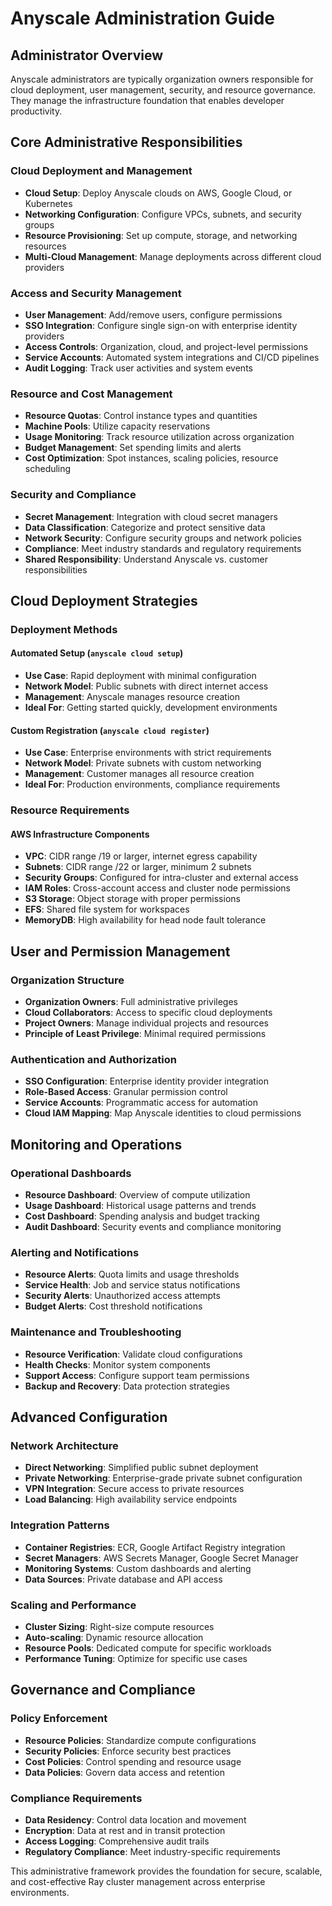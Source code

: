 # Anyscale Administration Guide

## Administrator Overview
Anyscale administrators are typically organization owners responsible for cloud deployment, user management, security, and resource governance. They manage the infrastructure foundation that enables developer productivity.

## Core Administrative Responsibilities

### Cloud Deployment and Management
- **Cloud Setup**: Deploy Anyscale clouds on AWS, Google Cloud, or Kubernetes
- **Networking Configuration**: Configure VPCs, subnets, and security groups
- **Resource Provisioning**: Set up compute, storage, and networking resources
- **Multi-Cloud Management**: Manage deployments across different cloud providers

### Access and Security Management
- **User Management**: Add/remove users, configure permissions
- **SSO Integration**: Configure single sign-on with enterprise identity providers
- **Access Controls**: Organization, cloud, and project-level permissions
- **Service Accounts**: Automated system integrations and CI/CD pipelines
- **Audit Logging**: Track user activities and system events

### Resource and Cost Management
- **Resource Quotas**: Control instance types and quantities
- **Machine Pools**: Utilize capacity reservations
- **Usage Monitoring**: Track resource utilization across organization
- **Budget Management**: Set spending limits and alerts
- **Cost Optimization**: Spot instances, scaling policies, resource scheduling

### Security and Compliance
- **Secret Management**: Integration with cloud secret managers
- **Data Classification**: Categorize and protect sensitive data
- **Network Security**: Configure security groups and network policies
- **Compliance**: Meet industry standards and regulatory requirements
- **Shared Responsibility**: Understand Anyscale vs. customer responsibilities

## Cloud Deployment Strategies

### Deployment Methods

#### Automated Setup (`anyscale cloud setup`)
- **Use Case**: Rapid deployment with minimal configuration
- **Network Model**: Public subnets with direct internet access
- **Management**: Anyscale manages resource creation
- **Ideal For**: Getting started quickly, development environments

#### Custom Registration (`anyscale cloud register`)
- **Use Case**: Enterprise environments with strict requirements
- **Network Model**: Private subnets with custom networking
- **Management**: Customer manages all resource creation
- **Ideal For**: Production environments, compliance requirements

### Resource Requirements

#### AWS Infrastructure Components
- **VPC**: CIDR range /19 or larger, internet egress capability
- **Subnets**: CIDR range /22 or larger, minimum 2 subnets
- **Security Groups**: Configured for intra-cluster and external access
- **IAM Roles**: Cross-account access and cluster node permissions
- **S3 Storage**: Object storage with proper permissions
- **EFS**: Shared file system for workspaces
- **MemoryDB**: High availability for head node fault tolerance

## User and Permission Management

### Organization Structure
- **Organization Owners**: Full administrative privileges
- **Cloud Collaborators**: Access to specific cloud deployments
- **Project Owners**: Manage individual projects and resources
- **Principle of Least Privilege**: Minimal required permissions

### Authentication and Authorization
- **SSO Configuration**: Enterprise identity provider integration
- **Role-Based Access**: Granular permission control
- **Service Accounts**: Programmatic access for automation
- **Cloud IAM Mapping**: Map Anyscale identities to cloud permissions

## Monitoring and Operations

### Operational Dashboards
- **Resource Dashboard**: Overview of compute utilization
- **Usage Dashboard**: Historical usage patterns and trends
- **Cost Dashboard**: Spending analysis and budget tracking
- **Audit Dashboard**: Security events and compliance monitoring

### Alerting and Notifications
- **Resource Alerts**: Quota limits and usage thresholds
- **Service Health**: Job and service status notifications
- **Security Alerts**: Unauthorized access attempts
- **Budget Alerts**: Cost threshold notifications

### Maintenance and Troubleshooting
- **Resource Verification**: Validate cloud configurations
- **Health Checks**: Monitor system components
- **Support Access**: Configure support team permissions
- **Backup and Recovery**: Data protection strategies

## Advanced Configuration

### Network Architecture
- **Direct Networking**: Simplified public subnet deployment
- **Private Networking**: Enterprise-grade private subnet configuration
- **VPN Integration**: Secure access to private resources
- **Load Balancing**: High availability service endpoints

### Integration Patterns
- **Container Registries**: ECR, Google Artifact Registry integration
- **Secret Managers**: AWS Secrets Manager, Google Secret Manager
- **Monitoring Systems**: Custom dashboards and alerting
- **Data Sources**: Private database and API access

### Scaling and Performance
- **Cluster Sizing**: Right-size compute resources
- **Auto-scaling**: Dynamic resource allocation
- **Resource Pools**: Dedicated compute for specific workloads
- **Performance Tuning**: Optimize for specific use cases

## Governance and Compliance

### Policy Enforcement
- **Resource Policies**: Standardize compute configurations
- **Security Policies**: Enforce security best practices
- **Cost Policies**: Control spending and resource usage
- **Data Policies**: Govern data access and retention

### Compliance Requirements
- **Data Residency**: Control data location and movement
- **Encryption**: Data at rest and in transit protection
- **Access Logging**: Comprehensive audit trails
- **Regulatory Compliance**: Meet industry-specific requirements

This administrative framework provides the foundation for secure, scalable, and cost-effective Ray cluster management across enterprise environments.